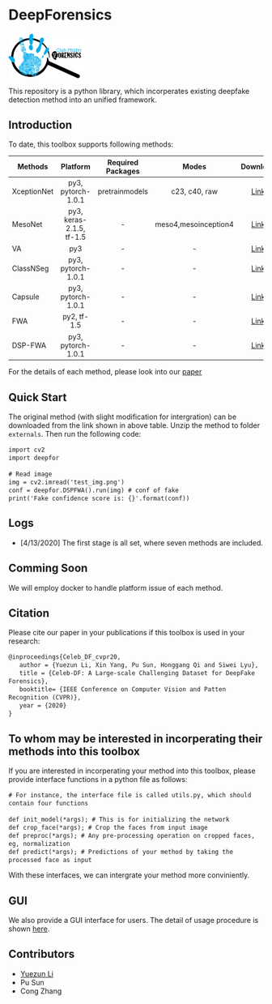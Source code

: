 # DeepForensics

<img src="assets/logo.jpg" alt="logo" width="150"/>

This repository is a python library, which incorperates existing deepfake detection method into an unified framework. 

## Introduction
To date, this toolbox supports following methods: 

| Methods     | Platform            | Required Packages | Modes  | Download |
|----------   |:-------------:      |:------:            |:------: | :------:  |
| XceptionNet |  py3, pytorch-1.0.1 | pretrainmodels | c23, c40, raw | [Link](https://drive.google.com/open?id=1FjbSxvLR0YVao5ykLGIFj47FVe6eDTNh) |
| MesoNet     |  py3, keras-2.1.5, tf-1.5 |   -   | meso4,mesoinception4 | [Link](https://drive.google.com/open?id=13ChUtbxuqBS4-kRv8BkSKcb-8hDUi3bO) |  
| VA          |  py3                | - | - | [Link](https://drive.google.com/open?id=1MI8YNJ9tnHD6551bxLDl0BngcQyFXxNB) | 
| ClassNSeg   |  py3, pytorch-1.0.1 | - | - | [Link](https://drive.google.com/open?id=1wMpamO38F2tEYH2iNtUVv2yrt2b1osIG) |
| Capsule     |  py3, pytorch-1.0.1 | - | - | [Link](https://drive.google.com/open?id=13XLA8j_Y7XhW8a7opEh4vQvmr3QyOSmz) | 
| FWA         |  py2, tf-1.5        | - | - | [Link](https://drive.google.com/open?id=1mMeVpNub67dNvSvjvwYbx047g1snGo1m) | 
| DSP-FWA     |  py3, pytorch-1.0.1 | - | - | [Link](https://drive.google.com/open?id=1IN7lkav8UbDacCWpO8Cio2ogAas7auvG) |

For the details of each method, please look into our [paper](https://arxiv.org/pdf/1909.12962.pdf.)

## Quick Start

The original method (with slight modification for intergration) can be downloaded from the link shown in above table. Unzip the method to folder `externals`. Then run the following code:

```
import cv2
import deepfor

# Read image
img = cv2.imread('test_img.png')    
conf = deepfor.DSPFWA().run(img) # conf of fake
print('Fake confidence score is: {}'.format(conf))

```

## Logs
* [4/13/2020] The first stage is all set, where seven methods are included.

## Comming Soon
We will employ docker to handle platform issue of each method.

## Citation

Please cite our paper in your publications if this toolbox is used in your research:

```
@inproceedings{Celeb_DF_cvpr20,
   author = {Yuezun Li, Xin Yang, Pu Sun, Honggang Qi and Siwei Lyu},
   title = {Celeb-DF: A Large-scale Challenging Dataset for DeepFake Forensics},
   booktitle= {IEEE Conference on Computer Vision and Patten Recognition (CVPR)},
   year = {2020}
}
```

## To whom may be interested in incorperating their methods into this toolbox 

If you are interested in incorperating your method into this toolbox, please provide interface functions in a python file as follows:

````
# For instance, the interface file is called utils.py, which should contain four functions

def init_model(*args); # This is for initializing the network
def crop_face(*args); # Crop the faces from input image
def preproc(*args); # Any pre-processing operation on cropped faces, eg, normalization
def predict(*args); # Predictions of your method by taking the processed face as input
````
With these interfaces, we can intergrate your method more conviniently.

## GUI
We also provide a GUI interface for users. The detail of usage procedure is shown [here]().

## Contributors
* [Yuezun Li](https://www.albany.edu/~yl149995/)
* Pu Sun
* Cong Zhang